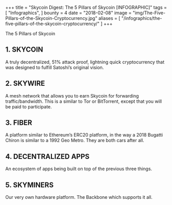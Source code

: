 +++
title = "Skycoin Digest: The 5 Pillars of Skycoin [INFOGRAPHIC]"
tags = [
    "Infographics",
]
bounty = 4
date = "2018-02-08"
image = "img/The-Five-Pillars-of-the-Skycoin-Cryptocurrency.jpg"
aliases = [
	"/infographics/the-five-pillars-of-the-skycoin-cryptocurrency/"
]
+++

The 5 Pillars of Skycoin

## __1. SKYCOIN__

A truly decentralized, 51% attack proof, lightning quick cryptocurrency that was designed to fulfill Satoshi’s original vision.

## __2. SKYWIRE__

A mesh network that allows you to earn Skycoin for forwarding traffic/bandwidth. This is a similar to Tor or BitTorrent, except that you will be paid to participate.

## __3. FIBER__

A platform similar to Ethereum’s ERC20 platform, in the way a 2018 Bugatti Chiron is similar to a 1992 Geo Metro. They are both cars after all.

## __4. DECENTRALIZED APPS__

An ecosystem of apps being built on top of the previous three things.

## __5. SKYMINERS__
Our very own hardware platform. The Backbone which supports it all.
